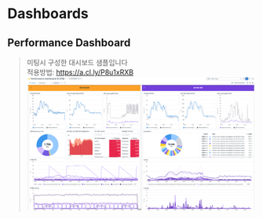 # Dashboards
## Performance Dashboard
> 미팅시 구성한 대시보드 샘플입니다\
적용방법: https://a.cl.ly/P8u1xRXB
![dashboard](https://github.com/sungwooklee/Dashboards/blob/main/img/dashboard_img.png)
